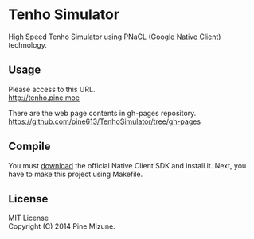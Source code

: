 Tenho Simulator
==============

High Speed Tenho Simulator using PNaCL ([Google Native Client](https://developer.chrome.com/native-client/overview))  technology.

## Usage
Please access to this URL.<br />
http://tenho.pine.moe

There are the web page contents in gh-pages repository.<br />
https://github.com/pine613/TenhoSimulator/tree/gh-pages

## Compile
You must [download](https://developer.chrome.com/native-client/sdk/download) the official Native Client SDK and install it. Next, you have to make this project using Makefile.

## License
MIT License<br />
Copyright (C) 2014 Pine Mizune.